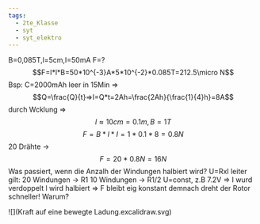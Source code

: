 ```yaml
---
tags:
  - 2te_Klasse
  - syt
  - syt_elektro
---
```

B=0,085T,l=5cm,I=50mA
F=?
$$F=I*l*B=50*10^{-3}A*5*10^{-2}*0.085T=212.5\micro N$$
Bsp: C=2000mAh
leer in 15Min ⇒  
$$Q=\frac{Q}{t}⇒I=Q*t=2Ah=\frac{2Ah}{\frac{1}{4}h}=8A$$
durch Wcklung ⇒
$$l \approx 10cm=0.1m,B=1T$$
$$F=B*l*I=1*0.1*8=0.8N$$
20 Drähte → $$F=20*0.8N=16N$$
Was passiert, wenn die Anzalh der Windungen halbiert wird?
U=RxI 
leiter gilt: 
20 Windungen → R1
10 Windungen → R1/2
U=const, z.B 7.2V
⇒ I wurd verdoppelt
l wird halbiert 
⇒ F bleibt eig konstant
demnach dreht der Rotor schneller! Warum?

![](Kraft auf eine bewegte Ladung.excalidraw.svg)